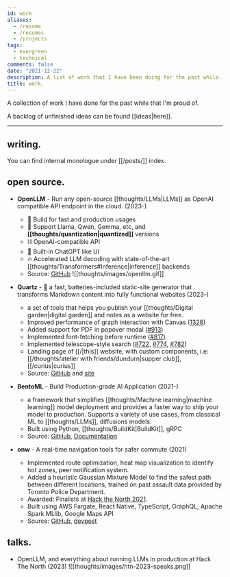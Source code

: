 ```yaml
---
id: work
aliases:
  - /resume
  - /resumes
  - /projects
tags:
  - evergreen
  - technical
comments: false
date: "2021-12-22"
description: A list of work that I have been doing for the past while.
title: work.
---
```

A collection of work I have done for the past while that I'm proud of.

A backlog of unfinished ideas can be found [[ideas|here]].

---
## writing.

You can find internal monologue under [[/posts/]] index.

## open source.

- **OpenLLM** - Run any open-source [[thoughts/LLMs|LLMs]] as OpenAI compatible API endpoint in the cloud. (2023-)
  - 🔬 Build for fast and production usages
  - 🚂 Support Llama, Qwen, Gemma, etc, and **[[thoughts/quantization|quantized]]** versions
  - ⛓️ OpenAI-compatible API
  - 💬 Built-in ChatGPT like UI
  - 🔥 Accelerated LLM decoding with state-of-the-art [[thoughts/Transformers#Inference|inference]] backends
  - Source: [GitHub](https://github.com/bentoml/openllm)
  ![[thoughts/images/openllm.gif]]


- **Quartz** - 🌱 a fast, batteries-included static-site generator that transforms Markdown content into fully functional websites (2023-)
  - a set of tools that helps you publish your [[thoughts/Digital garden|digital garden]] and notes as a website for free.
  - Improved performance of graph interaction with Canvas ([1328](https://github.com/jackyzha0/quartz/pull/1328))
  - Added support for PDF in popover modal ([#913](https://github.com/jackyzha0/quartz/pull/913))
  - Implemented font-fetching before runtime ([#817](https://github.com/jackyzha0/quartz/pull/817))
  - Implemented telescope-style search ([#722](https://github.com/jackyzha0/quartz/pull/722), [#774](https://github.com/jackyzha0/quartz/pull/774), [#782](https://github.com/jackyzha0/quartz/pull/782))
  - Landing page of [[/|this]] website, with custom components, i.e: [[/thoughts/atelier with friends/dundurn|supper club]], [[/curius|curius]]
  - Source: [GitHub](https://github.com/jackyzha0/quartz) and [site](https://quartz.jzhao.xyz/)


- **BentoML** - Build Production-grade AI Application (2021-)
  - a framework that simplifies [[thoughts/Machine learning|machine learning]] model deployment and provides a faster way to ship your model to production. Supports a variety of use cases, from classical ML to [[thoughts/LLMs]], diffusions models.
  - Built using Python, [[thoughts/BuildKit|BuildKit]], gRPC
  - Source: [GitHub](https://github.com/bentoml/bentoml), [Documentation](https://docs.bentoml.com)


- **onw** - A real-time navigation tools for safer commute (2021)
  - Implemented route optimization, heat map visualization to identify hot zones, peer notification system.
  - Added a heuristic Gaussian Mixture Model to find the safest path between different locations, trained on past assault data provided by Toronto Police Department.
  - Awarded: Finalists at [Hack the North 2021](https://devpost.com/software/twogether).
  - Built using AWS Fargate, React Native, TypeScript, GraphQL, Apache Spark MLlib, Google Maps API
  - Source: [GitHub](https://github.com/tiproad/omw), [devpost](https://devpost.com/software/twogether)

## talks.

- OpenLLM, and everything about running LLMs in production at Hack The North (2023)
  ![[thoughts/images/htn-2023-speaks.png]]
